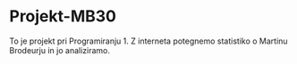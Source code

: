 # Projekt-MB30

To je projekt pri Programiranju 1. Z interneta potegnemo statistiko o 
Martinu Brodeurju in jo analiziramo.

